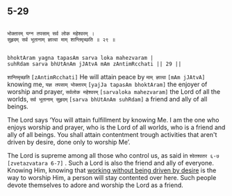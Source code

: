 ## 5-29


```shloka-sa

भोक्तारम् यग्न तपसाम् सर्व लोक महेश्वरम् ।
सुहृदम् सर्व भूतानाम् ज्ञात्वा माम् शान्तिमृच्छति ॥ २९ ॥

```
```shloka-sa-hk

bhoktAram yagna tapasAm sarva loka mahezvaram |
suhRdam sarva bhUtAnAm jJAtvA mAm zAntimRcchati || 29 ||

```
`शान्तिमृच्छति` `[zAntimRcchati]` He will attain peace by `माम् ज्ञात्वा` `[mAm jJAtvA]` knowing me, `यज्ञ तपसाम् भोक्तारम्` `[yajJa tapasAm bhoktAram]` the enjoyer of worship and prayer, `सर्वलोक महेश्वरम्` `[sarvaloka mahezvaram]` the Lord of all the worlds, `सर्व भूतानाम् सुहृदम्` `[sarva bhUtAnAm suhRdam]` a friend and ally of all beings.



The Lord says ‘You will attain fulfillment by knowing Me. I am the one who enjoys worship and prayer, who is the Lord of all worlds, who is a friend and ally of all beings. You shall attain contentment trough activities that aren't driven by desire, done only to worship Me’.

The Lord is supreme among all those who control us, as said in 
`श्वेतश्वतर ६-७` `[zvetazvatara 6-7]`
. Such a Lord is also the friend and ally of everyone. Knowing Him, knowing that 
[working without being driven by desire](karmayoga)
 is the way to worship Him, a person will stay contented over here. Such people devote themselves to adore and worship the Lord as a friend.


